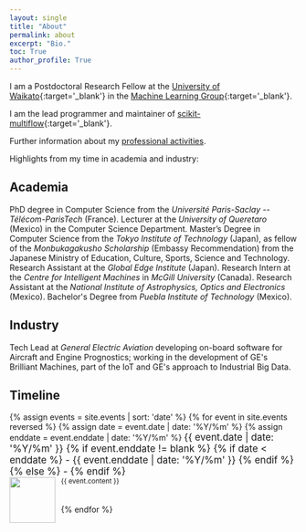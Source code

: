 ```yaml
---
layout: single
title: "About"
permalink: about
excerpt: "Bio."
toc: True
author_profile: True
---
```


I am a Postdoctoral Research Fellow at the [University of Waikato](https://www.waikato.ac.nz/){:target='_blank'} in the [Machine Learning Group](https://www.cs.waikato.ac.nz/~ml/){:target='_blank'}.

I am the lead programmer and maintainer of [scikit-multiflow](https://scikit-multiflow.github.io/){:target='_blank'}.

Further information about my [professional activities](activities.md).

Highlights from my time in academia and industry:

## Academia

PhD degree in Computer Science from the _Université Paris-Saclay -- Télécom-ParisTech_ (France). Lecturer at the _University of Queretaro_ (Mexico) in the Computer Science Department. Master’s Degree in Computer Science from the _Tokyo Institute of Technology_ (Japan), as fellow of the _Monbukagakusho Scholarship_ (Embassy Recommendation) from the Japanese Ministry of Education, Culture, Sports, Science and Technology. Research Assistant at the _Global Edge Institute_ (Japan). Research Intern at the _Centre for Intelligent Machines_ in _McGill University_ (Canada). Research Assistant at the _National Institute of Astrophysics, Optics and Electronics_ (Mexico).  Bachelor's Degree from _Puebla Institute of Technology_ (Mexico).

## Industry

Tech Lead at _General Electric Aviation_ developing on-board software for Aircraft and Engine Prognostics; working in the development of GE's Brilliant Machines, part of the IoT and GE's approach to Industrial Big Data.

## Timeline

<style type="text/css">
  .timeline-logo   { float:left;
             vertical-align: middle;
             margin-right: 10px; }

  .timeline-text { vertical-align: middle;
            display: table-cell; }
</style>

<div>
    {% assign events = site.events | sort: 'date' %}
    {% for event in site.events reversed %}
    {% assign date = event.date | date: '%Y/%m' %}
    {% assign enddate = event.enddate | date: '%Y/%m' %}
    <big>{{ event.date | date: '%Y/%m' }}
    {% if event.enddate != blank %}
        {% if date < enddate %} - {{ event.enddate | date: '%Y/%m' }}
        {% endif %}
    {% else %} - 
    {% endif %}
    </big>
    <div>
        <img class="timeline-logo" src="{{site.baseurl}}{{ event.image }}" width="80" height="80">
        <span class="timleline-text"><small>{{ event.content }}</small></span>
    </div>
    <br><br>
    {% endfor %}
</div>